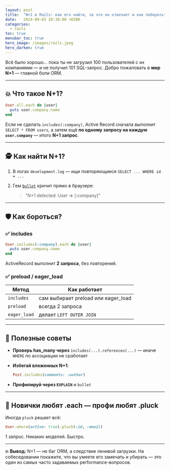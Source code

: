 ```yaml
---
layout: post
title:  "N+1 в Rails: как его найти, за что он отвечает и как побороть"
date:   2024-09-03 10:30:00 +0300
categories:
  - rails
toc: true
menubar_toc: true
hero_image: /images/rails.jpeg
hero_darken: true
---
```


Всё было хорошо… пока ты не загрузил 100 пользователей с их компаниями — и не получил 101 SQL-запрос. Добро пожаловать в **мир N+1** — главной боли ORM.

---

## 💥 Что такое N+1?

```ruby
User.all.each do |user|
  puts user.company.name
end
````

Если не сделать `includes(:company)`, Active Record сначала выполнит `SELECT * FROM users`,
а затем ещё **по одному запросу на каждую `user.company`** — итого **N+1 запрос**.

---

## 🕵️ Как найти N+1?

1. В логах `development.log` — ищи повторяющиеся `SELECT ... WHERE id = ...`
2. Гем [`bullet`](https://github.com/flyerhzm/bullet) кричит прямо в браузере:

   > "N+1 detected: User => \[:company]"

---

## 🛡 Как бороться?

### ✅ includes

```ruby
User.includes(:company).each do |user|
  puts user.company.name
end
```

ActiveRecord выполнит **2 запроса**, без повторений.

### ✅ preload / eager\_load

| Метод        | Как работает                         |
| ------------ | ------------------------------------ |
| `includes`   | сам выбирает preload или eager\_load |
| `preload`    | всегда 2 запроса                     |
| `eager_load` | делает `LEFT OUTER JOIN`             |

---

## 🧠 Полезные советы

* **Проверь has\_many через** `includes(...).references(...)` — иначе `WHERE` по ассоциации не сработает
* **Избегай вложенных N+1**:

  ```ruby
  Post.includes(comments: :author)
  ```
* **Профилируй через `EXPLAIN`** и `bullet`

---

## 🚀 Новички любят .each — профи любят .pluck

Иногда `pluck` решает всё:

```ruby
User.where(active: true).pluck(:id, :email)
```

1 запрос. Никаких моделей. Быстро.

---

🔚 **Вывод:**
N+1 — не баг ORM, а следствие ленивой загрузки. На собеседовании покажите, что вы умеете его замечать и убирать — это один из самых часто задаваемых performance-вопросов.
